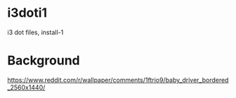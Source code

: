 # i3doti1
i3 dot files, install-1
# Background
https://www.reddit.com/r/wallpaper/comments/1ftrio9/baby_driver_bordered_2560x1440/
